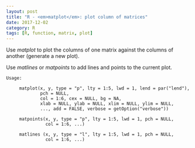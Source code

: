 ```yaml
---
layout: post
title: "R - <em>matplot</em>: plot column of matrices"
date: 2017-12-02
category: R
tags: [R, function, matrix, plot]
---
```


Use <em>matplot</em> to plot the columns of one matrix against the columns of another (generate a new plot).

Use <em>matlines</em> or <em>matpoints</em> to add lines and points to the current plot.

```
Usage:

     matplot(x, y, type = "p", lty = 1:5, lwd = 1, lend = par("lend"),
             pch = NULL,
             col = 1:6, cex = NULL, bg = NA,
             xlab = NULL, ylab = NULL, xlim = NULL, ylim = NULL,
             ..., add = FALSE, verbose = getOption("verbose"))
     
     matpoints(x, y, type = "p", lty = 1:5, lwd = 1, pch = NULL,
               col = 1:6, ...)
     
     matlines (x, y, type = "l", lty = 1:5, lwd = 1, pch = NULL,
               col = 1:6, ...)

```
